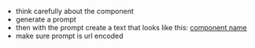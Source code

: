 - think carefully about the component
- generate a prompt
- then with the prompt create a text that looks like this: [component name](https://v0.dev/chat?q={prompt})
- make sure prompt is url encoded